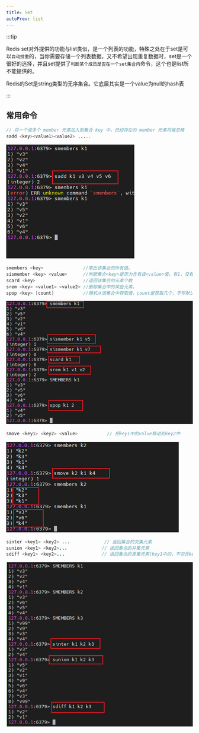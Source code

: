 ```yaml
---
title: Set
autoPrev: list
---
```


:::tip

Redis set对外提供的功能与list类似，是一个列表的功能，特殊之处在于set是可以`自动排重`的，当你需要存储一个列表数据，又不希望出现重复数据时，set是一个很好的选择，并且set提供了`判断某个成员是否在一个set集合内`命令，这个也是list所不能提供的。

Redis的Set是string类型的无序集合。它底层其实是一个value为null的hash表

:::

## 常用命令
```java
// 将一个或多个 member 元素加入到集合 key 中，已经存在的 member 元素将被忽略
sadd <key><value1><value2> ..... 
```
![sadd](/blogImg/redis/20210528101002.png)

```java
smembers <key>               //取出该集合的所有值。
sismember <key> <value>      //判断集合<key>是否为含有该<value>值，有1，没有0
scard <key>                  //返回该集合的元素个数
srem <key> <value1> <value2> //删除集合中的某些元素。
spop <key> [count]           //随机从该集合中获取值，count是获取几个，不写默认一个 
```
![sadd2](/blogImg/redis/20210528101832.png)
```java
smove <key1> <key2> <value>           // 把key1中的value移动到key2中
```
![sadd3](/blogImg/redis/20210528104336.png)
```java
sinter <key1> <key2> ...             // 返回集合的交集元素
sunion <key1> <key2>...             // 返回集合的并集元素
sdiff <key1> <key2>...              // 返回集合的差集元素(key1中的，不包含key2中的)
```
![sadd4](/blogImg/redis/20210528105707.png)

